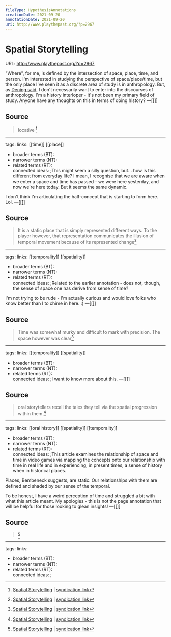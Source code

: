 ```yaml
---
fileType: HypothesisAnnotations
creationDate: 2021-09-20 
annotationDate: 2021-09-20
uri: http://www.playthepast.org/?p=2967
---
```

# Spatial Storytelling
URL: http://www.playthepast.org/?p=2967

"Where", for me, is defined by the intersection of space, place, time, and person. I'm interested in studying the perspective of space/place/time, but the only place I've seen it as a discrete area of study is in anthropology. But, as [Dening said](https://www-jstor-org.proxy.library.carleton.ca/stable/2677952?seq=1#metadata_info_tab_contents), I don't necessarily want to enter into the discourses of anthropology. I'm a history interloper - it's not been my primary field of study. Anyone have any thoughts on this in terms of doing history?
&mdash;[[]]

## Source 
> locative [^1]

[^1]: [Spatial Storytelling](http://www.playthepast.org/?p=2967) | [syndication link](tk) 

---
tags: 
links:  [[time]] [[place]] 
- broader terms (BT):  
- narrower terms (NT):  
- related terms (RT):  
connected ideas:  ;This might seem a silly question, but... how is this different from everyday life? I mean, I recognise that we are aware when we enter a space and time has passed - we were here yesterday, and now we're here today. But it seems the same dynamic. 

I don't think I'm articulating the half-concept that is starting to form here. Lol.
&mdash;[[]]

## Source 
> It is a static place that is simply represented different ways. To the player however, that representation communicates the illusion of temporal movement because of its represented change[^1]

[^1]: [Spatial Storytelling](http://www.playthepast.org/?p=2967) | [syndication link](tk) 

---
tags: 
links:  [[temporality]] [[spatiality]] 
- broader terms (BT):  
- narrower terms (NT):  
- related terms (RT):  
connected ideas:  ;Related to the earlier annotation - does not, though, the sense of space one has derive from sense of time? 

I'm not trying to be rude - I'm actually curious and would love folks who know better than I to chime in here. :)
&mdash;[[]]

## Source 
> Time was somewhat murky and difficult to mark with precision. The space however was clear[^1]

[^1]: [Spatial Storytelling](http://www.playthepast.org/?p=2967) | [syndication link](tk) 

---
tags: 
links:  [[temporality]] [[spatiality]] 
- broader terms (BT):  
- narrower terms (NT):  
- related terms (RT):  
connected ideas:  ;I want to know more about this.
&mdash;[[]]

## Source 
> oral storytellers recall the tales they tell via the spatial progression within them.[^1]

[^1]: [Spatial Storytelling](http://www.playthepast.org/?p=2967) | [syndication link](tk) 

---
tags: 
links:  [[oral history]] [[spatiality]] [[temporality]] 
- broader terms (BT):  
- narrower terms (NT):  
- related terms (RT):  
connected ideas:  ;This article examines the relationship of space and time in video games via mapping the concepts onto our relationship with time in real life and in experiencing, in present times, a sense of history when in historical places. 

Places, Bembeneck suggests, are static. Our relationships with them are defined and shaded by our sense of the temporal. 

To be honest, I have a weird perception of time and struggled a bit with what this article meant. My apologies - this is not the page annotation that will be helpful for those looking to glean insights!
&mdash;[[]]

## Source 
> [^1]

[^1]: [Spatial Storytelling](http://www.playthepast.org/?p=2967) | [syndication link](tk) 

---
tags: 
links:  
- broader terms (BT):  
- narrower terms (NT):  
- related terms (RT):  
connected ideas:  ;